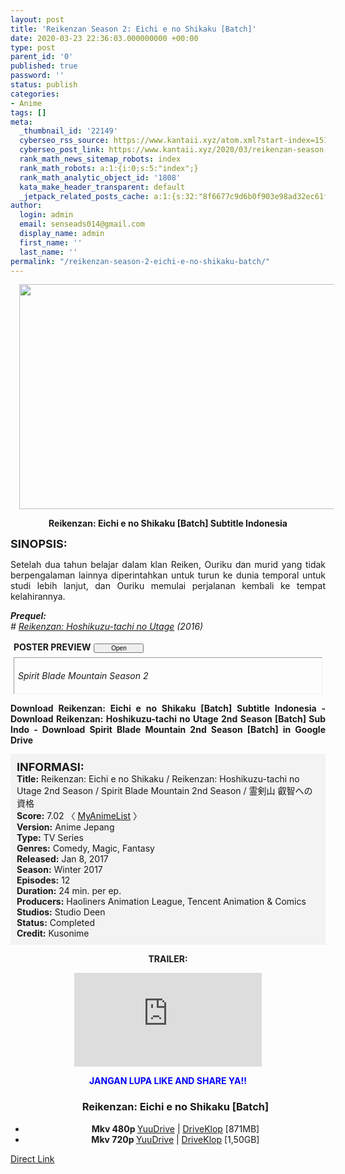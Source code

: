 ```yaml
---
layout: post
title: 'Reikenzan Season 2: Eichi e no Shikaku [Batch]'
date: 2020-03-23 22:36:03.000000000 +00:00
type: post
parent_id: '0'
published: true
password: ''
status: publish
categories:
- Anime
tags: []
meta:
  _thumbnail_id: '22149'
  cyberseo_rss_source: https://www.kantaii.xyz/atom.xml?start-index=151&max-results=150
  cyberseo_post_link: https://www.kantaii.xyz/2020/03/reikenzan-season-2-batch.html
  rank_math_news_sitemap_robots: index
  rank_math_robots: a:1:{i:0;s:5:"index";}
  rank_math_analytic_object_id: '1808'
  kata_make_header_transparent: default
  _jetpack_related_posts_cache: a:1:{s:32:"8f6677c9d6b0f903e98ad32ec61f8deb";a:2:{s:7:"expires";i:1658352023;s:7:"payload";a:3:{i:0;a:1:{s:2:"id";i:27526;}i:1;a:1:{s:2:"id";i:27540;}i:2;a:1:{s:2:"id";i:27538;}}}}
author:
  login: admin
  email: senseads014@gmail.com
  display_name: admin
  first_name: ''
  last_name: ''
permalink: "/reikenzan-season-2-eichi-e-no-shikaku-batch/"
---
```

<div class="separator" style="clear: both; text-align: center;"><a href="https://1.bp.blogspot.com/-Cv2zV-3g1rU/XhCnMpa5qII/AAAAAAAABlk/BxQU9_PY7S8IGBYL-XaCCyIw2RqkUxl6QCLcBGAsYHQ/s1600/Reikenzan%2BS2%2BEichi%2Be%2Bno%2BShikaku%2Be.jpg" imageanchor="1" style="margin-left: 1em; margin-right: 1em;"><img border="0" data-original-height="675" data-original-width="1200" height="360" src="{{ site.baseurl }}/assets/2020/03/Reikenzan%2BS2%2BEichi%2Be%2Bno%2BShikaku%2Be.jpg" width="640" /></a></div>
<p>
<div style="text-align: center;"><b>Reikenzan: Eichi e no Shikaku [Batch] Subtitle Indonesia</b></div>
<p><b><span style="font-size: large;">SINOPSIS:</span></b>
<div style="text-align: justify;">Setelah dua tahun belajar dalam klan Reiken, Ouriku dan murid yang tidak berpengalaman lainnya diperintahkan untuk turun ke dunia temporal untuk studi lebih lanjut, dan Ouriku memulai perjalanan kembali ke tempat kelahirannya.</p>
<p><b><i>Prequel:</i></b><br /><i># <a href="http://www.kantaii.web.id/2020/03/reikenzan-season-1-batch.html" target="_blank" rel="noopener">Reikenzan: Hoshikuzu-tachi no Utage</a> (2016)</i></p>
<p><a name="more"></a>
<div>
<div style="margin: 5px;">
<div class="smallfont" style="margin-bottom: 2px;"><span style="font-weight: bold;">POSTER PREVIEW</span><input onclick="if (this.parentNode.parentNode.getElementsByTagName('div')[1].getElementsByTagName('div')[0].style.display != '') { this.parentNode.parentNode.getElementsByTagName('div')[1].getElementsByTagName('div')[0].style.display = ''; this.innerText = ''; this.value = ' Close..'; } else { this.parentNode.parentNode.getElementsByTagName('div')[1].getElementsByTagName('div')[0].style.display = 'none'; this.innerText = ''; this.value = ' Clik Here'; }" style="font-size: 10px; margin: 5px; padding: 0px; width: 80px;" type="button" value="Open" /></div>
<div class="alt2" style="border: 1px inset; margin: 0px; padding: 6px;">
<div style="display: none;">
<div class="separator" style="clear: both; text-align: center;"><a href="https://1.bp.blogspot.com/-cxqXOzFCIWs/XhCnY9w8e0I/AAAAAAAABlo/B-paQ5MT2ZQGJfTbLMucuZTPMERbbPX-gCLcBGAsYHQ/s1600/Reikenzan%2BS2%2BEichi%2Be%2Bno%2BShikaku%2Bb.jpg" imageanchor="1" style="margin-left: 1em; margin-right: 1em;"><img border="0" data-original-height="1600" data-original-width="1133" height="640" src="{{ site.baseurl }}/assets/2020/03/Reikenzan%2BS2%2BEichi%2Be%2Bno%2BShikaku%2Bb.jpg" width="452" /></a></div>
<p>
<div class="separator" style="clear: both; text-align: center;"><a href="https://1.bp.blogspot.com/-SwOy_SzCJDs/XhCne6aUO8I/AAAAAAAABlw/L6XiNnof9rEYuCc4OVSpVBeTokrdKIkyACLcBGAsYHQ/s1600/Reikenzan%2BS2%2BEichi%2Be%2Bno%2BShikaku%2Bc.jpg" imageanchor="1" style="margin-left: 1em; margin-right: 1em;"><img border="0" data-original-height="720" data-original-width="1280" height="360" src="{{ site.baseurl }}/assets/2020/03/Reikenzan%2BS2%2BEichi%2Be%2Bno%2BShikaku%2Bc.jpg" width="640" /></a></div>
<p>
<div class="separator" style="clear: both; text-align: center;"><a href="https://1.bp.blogspot.com/-7amv7LHNoow/XhCne_yhF0I/AAAAAAAABl0/eCH0ZkGkruY7hkNVQUIYv6ioRWNkpAWswCLcBGAsYHQ/s1600/Reikenzan%2BS2%2BEichi%2Be%2Bno%2BShikaku%2Bd.jpg" imageanchor="1" style="margin-left: 1em; margin-right: 1em;"><img border="0" data-original-height="1200" data-original-width="1600" height="480" src="{{ site.baseurl }}/assets/2020/03/Reikenzan%2BS2%2BEichi%2Be%2Bno%2BShikaku%2Bd.jpg" width="640" /></a></div>
<p></div>
<p><em>Spirit Blade Mountain Season 2</em></div>
</div>
</div>
<p><b>Download Reikenzan: Eichi e no Shikaku [Batch] Subtitle Indonesia - Download Reikenzan: Hoshikuzu-tachi no Utage 2nd Season [Batch] Sub Indo - Download Spirit Blade Mountain 2nd Season [Batch] in Google Drive</b></div>
<p>
<div style="background-color: #f3f3f3; padding: 10px; text-align: left;"><b><span style="font-size: large;">INFORMASI:</span></b><br /><b>Title:</b> Reikenzan: Eichi e no Shikaku / Reikenzan: Hoshikuzu-tachi no Utage 2nd Season / Spirit Blade Mountain 2nd Season / 霊剣山 叡智への資格<br /><b>Score:</b> 7.02 〈 <a href="https://myanimelist.net/anime/33019/Reikenzan__Eichi_e_no_Shikaku" target="_blank" rel="noopener">MyAnimeList</a> 〉<br /><b>Version:</b> Anime Jepang<br /><b>Type:</b> TV Series<br /><b>Genres:</b> Comedy, Magic, Fantasy<br /><b>Released:</b> Jan 8, 2017<br /><b>Season:</b> Winter 2017<br /><b>Episodes:</b> 12<br /><b>Duration:</b> 24 min. per ep.<br /><b>Producers:</b> Haoliners Animation League, Tencent Animation &amp; Comics<br /><b>Studios:</b> Studio Deen<br /><b>Status:</b> Completed<br /><b>Credit:</b> Kusonime</div>
<p>
<div style="text-align: center;"><b>TRAILER:</b></div>
<p>
<div style="text-align: center;">
<div class="videoyoutube">
<div class="video-responsive"><iframe allowfullscreen="1" class="embedded-video-large" frameborder="0" src="https://www.youtube.com/embed/dqknJuOHMy0?rel=0"></iframe></div>
</div>
<p>
<div style="text-align: center;"><b><span style="color: blue;">JANGAN LUPA LIKE AND SHARE YA!!</span></b>
<div class="dl">
<ul />
<h3 style="text-align: center;">Reikenzan: Eichi e no Shikaku [Batch]</h3>
<li style="text-align: center;"><b>Mkv 480p </b><a href="https://www.autoratio.com/AGvxOyQYs" target="_blank" rel="noopener">YuuDrive</a> | <a href="https://www.autoratio.com/Tss9c5NpCv" target="_blank" rel="noopener">DriveKlop</a> [871MB]</li>
<li style="text-align: center;"><b>Mkv 720p </b><a href="https://www.autoratio.com/cb8xIAb" target="_blank" rel="noopener">YuuDrive</a> | <a href="https://www.autoratio.com/4BVB5L" target="_blank" rel="noopener">DriveKlop</a> [1,50GB]</li>
</div>
</div>
</div>
<link rel="stylesheet" href="https://cdnjs.cloudflare.com/ajax/libs/font-awesome/4.7.0/css/font-awesome.min.css" />
<div class="divbtn"> <a href="https://handymansurrender.com/fihup8buzv?key=94550f7ce39444073321dde3b8782f97" class="btn"><i class="fa fa-download"></i> Direct Link</a> </div>
